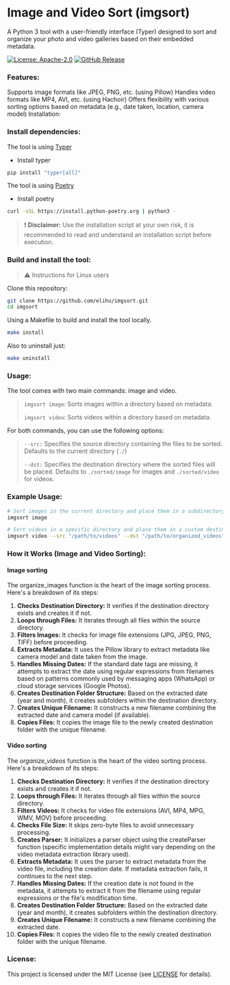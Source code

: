 # Image and Video Sort (imgsort)

A Python 3 tool with a user-friendly interface (Typer) designed to sort and organize your photo and video galleries based on their embedded metadata.

[![License: Apache-2.0][license-img]][license] [![GitHub Release][release-img]][release]

### Features:

Supports image formats like JPEG, PNG, etc. (using Pillow)
Handles video formats like MP4, AVI, etc. (using Hachoir)
Offers flexibility with various sorting options based on metadata (e.g., date taken, location, camera model)
Installation:

### Install dependencies:

The tool is using [Typer](https://typer.tiangolo.com/tutorial/)

- Install typer 
```bash
pip install "typer[all]"
```

The tool is using [Poetry](https://python-poetry.org)

- Install poetry 
```bash
curl -sSL https://install.python-poetry.org | python3 -
```
> ❗ **Disclaimer:** Use the installation script at your own risk, it is recommended to read and understand an installation script before execution.

### Build and install the tool:

> ⚠️ Instructions for Linux users

Clone this repository:

```bash
git clone https://github.com/elihu/imgsort.git
cd imgsort
```
Using a Makefile to build and install the tool locally. 

```bash
make install
```

Also to uninstall just:

```bash
make uninstall
```

### Usage:

The tool comes with two main commands: image and video.

> `imgsort image`: Sorts images within a directory based on metadata.
> 
> `imgsort video`: Sorts videos within a directory based on metadata.

For both commands, you can use the following options:


> `--src:` Specifies the source directory containing the files to be sorted. Defaults to the current directory (`./`)
> 
> `--dst:` Specifies the destination directory where the sorted files will be placed. Defaults to `./sorted/image` for images and `./sorted/video` for videos.

### Example Usage:

```bash
# Sort images in the current directory and place them in a subdirectory called "sorted/image"
imgsort image

# Sort videos in a specific directory and place them in a custom destination directory
imgsort video --src "/path/to/videos" --dst "/path/to/organized_videos"
```

### How it Works (Image and Video Sorting):

#### Image sorting
The organize_images function is the heart of the image sorting process. Here's a breakdown of its steps:

1. **Checks Destination Directory:** It verifies if the destination directory exists and creates it if not.
1. **Loops through Files:** It iterates through all files within the source directory.
1. **Filters Images:** It checks for image file extensions (JPG, JPEG, PNG, TIFF) before proceeding.
1. **Extracts Metadata:** It uses the Pillow library to extract metadata like camera model and date taken from the image.
1. **Handles Missing Dates:** If the standard date tags are missing, it attempts to extract the date using regular expressions from filenames based on patterns commonly used by messaging apps (WhatsApp) or cloud storage services (Google Photos).
1. **Creates Destination Folder Structure:** Based on the extracted date (year and month), it creates subfolders within the destination directory.
1. **Creates Unique Filename:** It constructs a new filename combining the extracted date and camera model (if available).
1. **Copies Files:** It copies the image file to the newly created destination folder with the unique filename.

#### Video sorting
The *organize_videos* function is the heart of the video sorting process. Here's a breakdown of its steps:

1. **Checks Destination Directory:** It verifies if the destination directory exists and creates it if not.
1. **Loops through Files:** It iterates through all files within the source directory.
1. **Filters Videos:** It checks for video file extensions (AVI, MP4, MPG, WMV, MOV) before proceeding.
1. **Checks File Size:** It skips zero-byte files to avoid unnecessary processing.
1. **Creates Parser:** It initializes a parser object using the createParser function (specific implementation details might vary depending on the video metadata extraction library used).
1. **Extracts Metadata:** It uses the parser to extract metadata from the video file, including the creation date. If metadata extraction fails, it continues to the next step.
1. **Handles Missing Dates:** If the creation date is not found in the metadata, it attempts to extract it from the filename using regular expressions or the file's modification time.
1. **Creates Destination Folder Structure:** Based on the extracted date (year and month), it creates subfolders within the destination directory.
1. **Creates Unique Filename:** It constructs a new filename combining the extracted date.
1. **Copies Files:** It copies the video file to the newly created destination folder with the unique filename.

<!-- 
### Contributing:

We welcome contributions to improve this tool! Please refer to the CONTRIBUTING.md file for guidelines. -->

### License:

This project is licensed under the MIT License (see [LICENSE] for details).

[license]: https://github.com/elihu/imgsort/blob/main/LICENSE
[license-img]: https://img.shields.io/github/license/elihu/imgsort?style=flat&logo=apache
[release]: https://github.com/elihu/imgsort/releases/
[release-img]: https://img.shields.io/github/v/release/elihu/imgsort?logo=github
